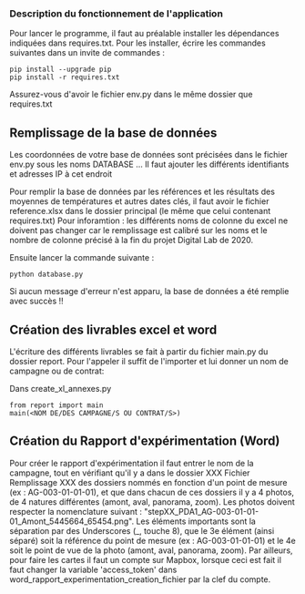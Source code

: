### Description du fonctionnement de l'application 

Pour lancer le programme, il faut au préalable installer les dépendances indiquées dans requires.txt.
Pour les installer, écrire les commandes suivantes dans un invite de commandes :
```
pip install --upgrade pip
pip install -r requires.txt
```
Assurez-vous d'avoir le fichier env.py dans le même dossier que requires.txt

## Remplissage de la base de données

Les coordonnées de votre base de données sont précisées dans le fichier env.py sous les noms DATABASE ... Il faut ajouter les différents identifiants et adresses IP à cet endroit

Pour remplir la base de données par les références et les résultats des moyennes de températures et autres dates clés, il faut avoir le fichier reference.xlsx dans le dossier principal (le même que celui contenant requires.txt)
Pour inforamtion : les différents noms de colonne du excel ne doivent pas changer car le remplissage est calibré sur les noms et le nombre de colonne précisé à la fin du projet Digital Lab de 2020.

Ensuite lancer la commande suivante :
```
python database.py
```
Si aucun message d'erreur n'est apparu, la base de données a été remplie avec succès !!


## Création des livrables excel et word

L'écriture des différents livrables se fait à partir du fichier main.py du dossier report.
Pour l'appeler il suffit de l'importer et lui donner un nom de campagne ou de contrat:

Dans create_xl_annexes.py
```
from report import main
main(<NOM DE/DES CAMPAGNE/S OU CONTRAT/S>)
```

## Création du Rapport d'expérimentation (Word)

Pour créer le rapport d'expérimentation il faut entrer le nom de la campagne, tout en vérifiant qu'il y a dans le dossier XXX Fichier Remplissage XXX des dossiers nommés en fonction d'un point de mesure (ex : AG-003-01-01-01), et que dans chacun de ces dossiers il y a 4 photos, de 4 natures différentes (amont, aval, panorama, zoom). Les photos doivent respecter la nomenclature suivant : "stepXX_PDA1_AG-003-01-01-01_Amont_5445664_65454.png". Les éléments importants sont la séparation par des Underscores (_, touche 8), que le 3e élément (ainsi séparé) soit la référence du point de mesure (ex : AG-003-01-01-01) et le 4e soit le point de vue de la photo (amont, aval, panorama, zoom).
Par ailleurs, pour faire les cartes il faut un compte sur Mapbox, lorsque ceci est fait il faut changer la variable 'access_token' dans word_rapport_experimentation_creation_fichier par la clef du compte.
